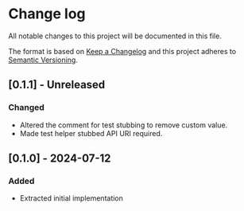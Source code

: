 # Change log

All notable changes to this project will be documented in this file.

The format is based on [Keep a Changelog](http://keepachangelog.com/)
and this project adheres to [Semantic Versioning](http://semver.org/).

## [0.1.1] - Unreleased

### Changed

- Altered the comment for test stubbing to remove custom value.
- Made test helper stubbed API URI required.

## [0.1.0] - 2024-07-12

### Added

- Extracted initial implementation
